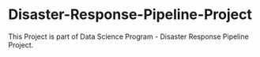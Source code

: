 # Disaster-Response-Pipeline-Project
This Project is part of Data Science Program - Disaster Response Pipeline Project.
